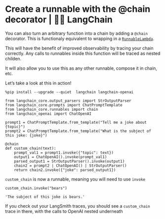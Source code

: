 # Create a runnable with the @chain decorator | 🦜️🔗 LangChain
You can also turn an arbitrary function into a chain by adding a `@chain` decorator. This is functionaly equivalent to wrapping in a [`RunnableLambda`](https://python.langchain.com/docs/expression_language/primitives/functions/).

This will have the benefit of improved observability by tracing your chain correctly. Any calls to runnables inside this function will be traced as nested childen.

It will also allow you to use this as any other runnable, compose it in chain, etc.

Let’s take a look at this in action!

```
%pip install --upgrade --quiet  langchain langchain-openai

```


```
from langchain_core.output_parsers import StrOutputParser
from langchain_core.prompts import ChatPromptTemplate
from langchain_core.runnables import chain
from langchain_openai import ChatOpenAI

```


```
prompt1 = ChatPromptTemplate.from_template("Tell me a joke about {topic}")
prompt2 = ChatPromptTemplate.from_template("What is the subject of this joke: {joke}")

```


```
@chain
def custom_chain(text):
    prompt_val1 = prompt1.invoke({"topic": text})
    output1 = ChatOpenAI().invoke(prompt_val1)
    parsed_output1 = StrOutputParser().invoke(output1)
    chain2 = prompt2 | ChatOpenAI() | StrOutputParser()
    return chain2.invoke({"joke": parsed_output1})

```


`custom_chain` is now a runnable, meaning you will need to use `invoke`

```
custom_chain.invoke("bears")

```


```
'The subject of this joke is bears.'

```


If you check out your LangSmith traces, you should see a `custom_chain` trace in there, with the calls to OpenAI nested underneath